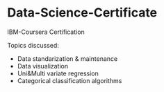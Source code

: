 # Data-Science-Certificate
IBM-Coursera Certification

Topics discussed:

  
  - Data standarization & maintenance
  - Data visualization
  - Uni&Multi variate regression
  - Categorical classification algorithms
